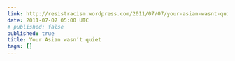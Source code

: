 ```yaml
---
link: http://resistracism.wordpress.com/2011/07/07/your-asian-wasnt-quiet-2/
date: 2011-07-07 05:00 UTC
# published: false
published: true
title: Your Asian wasn’t quiet
tags: []
---
```



